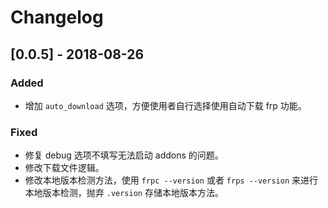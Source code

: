 # Changelog

## [0.0.5] - 2018-08-26
### Added
- 增加 `auto_download` 选项，方便使用者自行选择使用自动下载 frp 功能。

### Fixed
- 修复 debug 选项不填写无法启动 addons 的问题。
- 修改下载文件逻辑。
- 修改本地版本检测方法，使用 `frpc --version` 或者 `frps --version` 来进行本地版本检测，抛弃 `.version` 存储本地版本方法。
